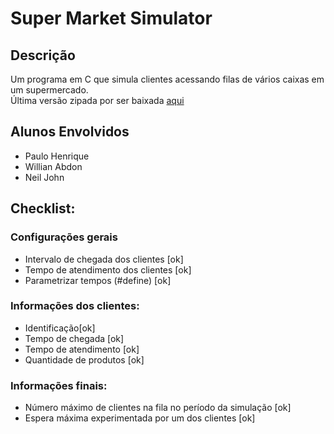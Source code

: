 ﻿# Super Market Simulator

## Descrição
Um programa em C que simula clientes acessando filas de vários caixas em um supermercado.  
Última versão zipada por ser baixada [aqui](https://github.com/willabdon/SuperMarketSimulator/raw/master/SuperMarketSimulator.zip)

## Alunos Envolvidos
* Paulo Henrique
* Willian Abdon
* Neil John

## Checklist:

### Configurações gerais
* Intervalo de chegada dos clientes [ok]
* Tempo de atendimento dos clientes [ok]
* Parametrizar tempos (#define) [ok]


### Informações dos clientes:
* Identificação[ok]
* Tempo de chegada [ok]
* Tempo de atendimento [ok]
* Quantidade de produtos [ok]

### Informações finais:
* Número máximo de clientes na fila no período da simulação [ok]
* Espera máxima experimentada por um dos clientes [ok]

